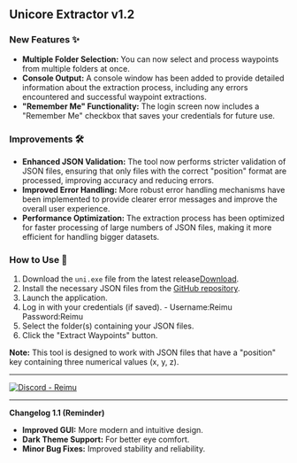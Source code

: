 ## Unicore Extractor v1.2

### New Features ✨

* **Multiple Folder Selection:** You can now select and process waypoints from multiple folders at once.
* **Console Output:** A console window has been added to provide detailed information about the extraction process, including any errors encountered and successful waypoint extractions.
* **"Remember Me" Functionality:** The login screen now includes a "Remember Me" checkbox that saves your credentials for future use.

### Improvements 🛠️

* **Enhanced JSON Validation:** The tool now performs stricter validation of JSON files, ensuring that only files with the correct "position" format are processed, improving accuracy and reducing errors.
* **Improved Error Handling:** More robust error handling mechanisms have been implemented to provide clearer error messages and improve the overall user experience.
* **Performance Optimization:** The extraction process has been optimized for faster processing of large numbers of JSON files, making it more efficient for handling bigger datasets.

### How to Use 📝

1. Download the `uni.exe` file from the latest release[Download](https://github.com/Chinoontw/waypoints/releases/tag/Unicore).
2. Install the necessary JSON files from the [GitHub repository](https://github.com/Thafoxes/Json_Integration/tree/upstream/eng-translate).
3. Launch the application.
4. Log in with your credentials (if saved). - Username:Reimu Password:Reimu
5. Select the folder(s) containing your JSON files.
6. Click the "Extract Waypoints" button.

**Note:** This tool is designed to work with JSON files that have a "position" key containing three numerical values (x, y, z).

---

[![Discord - Reimu](https://img.shields.io/discord/1237907213411160114?style=for-the-badge&logo=discord&logoColor=white)](https://discord.gg/XdN7GkGmZW)

---

**Changelog 1.1 (Reminder)**

* **Improved GUI:** More modern and intuitive design.
* **Dark Theme Support:** For better eye comfort.
* **Minor Bug Fixes:** Improved stability and reliability.
